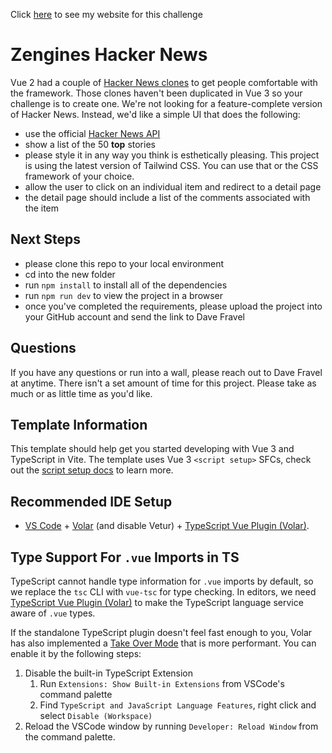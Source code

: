 Click [here](https://zengineschallengekirby.netlify.app/) to see my website for this challenge

# Zengines Hacker News

Vue 2 had a couple of [Hacker News clones](https://github.com/vuejs/vue-hackernews-2.0) to get people comfortable with the framework. Those clones haven't been duplicated in Vue 3 so your challenge is to create one. We're not looking for a feature-complete version of Hacker News. Instead, we'd like a simple UI that does the following:

- use the official [Hacker News API](https://github.com/HackerNews/API)
- show a list of the 50 **top** stories
- please style it in any way you think is esthetically pleasing. This project is using the latest version of Tailwind CSS. You can use that or the CSS framework of your choice.
- allow the user to click on an individual item and redirect to a detail page
- the detail page should include a list of the comments associated with the item

## Next Steps

- please clone this repo to your local environment
- cd into the new folder
- run `npm install` to install all of the dependencies
- run `npm run dev` to view the project in a browser
- once you've completed the requirements, please upload the project into your GitHub account and send the link to Dave Fravel

## Questions

If you have any questions or run into a wall, please reach out to Dave Fravel at anytime. There isn't a set amount of time for this project. Please take as much or as little time as you'd like.

## Template Information

This template should help get you started developing with Vue 3 and TypeScript in Vite. The template uses Vue 3 `<script setup>` SFCs, check out the [script setup docs](https://v3.vuejs.org/api/sfc-script-setup.html#sfc-script-setup) to learn more.

## Recommended IDE Setup

- [VS Code](https://code.visualstudio.com/) + [Volar](https://marketplace.visualstudio.com/items?itemName=Vue.volar) (and disable Vetur) + [TypeScript Vue Plugin (Volar)](https://marketplace.visualstudio.com/items?itemName=Vue.vscode-typescript-vue-plugin).

## Type Support For `.vue` Imports in TS

TypeScript cannot handle type information for `.vue` imports by default, so we replace the `tsc` CLI with `vue-tsc` for type checking. In editors, we need [TypeScript Vue Plugin (Volar)](https://marketplace.visualstudio.com/items?itemName=Vue.vscode-typescript-vue-plugin) to make the TypeScript language service aware of `.vue` types.

If the standalone TypeScript plugin doesn't feel fast enough to you, Volar has also implemented a [Take Over Mode](https://github.com/johnsoncodehk/volar/discussions/471#discussioncomment-1361669) that is more performant. You can enable it by the following steps:

1. Disable the built-in TypeScript Extension
   1. Run `Extensions: Show Built-in Extensions` from VSCode's command palette
   2. Find `TypeScript and JavaScript Language Features`, right click and select `Disable (Workspace)`
2. Reload the VSCode window by running `Developer: Reload Window` from the command palette.
